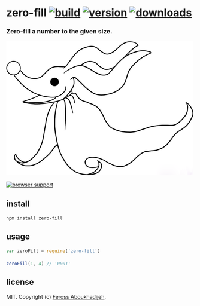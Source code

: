 # zero-fill [![build](http://img.shields.io/travis/feross/zero-fill.svg)](https://travis-ci.org/feross/zero-fill) [![version](http://img.shields.io/npm/v/zero-fill.svg)](https://npmjs.org/package/zero-fill) [![downloads](http://img.shields.io/npm/dm/zero-fill.svg)](https://npmjs.org/package/zero-fill)

### Zero-fill a number to the given size.

![zero](https://raw.githubusercontent.com/feross/zero-fill/master/img.png)

[![browser support](https://ci.testling.com/feross/zero-fill.png)](https://ci.testling.com/feross/zero-fill)

## install

```
npm install zero-fill
```

## usage

```js
var zeroFill = require('zero-fill')

zeroFill(1, 4) // '0001'
```

## license

MIT. Copyright (c) [Feross Aboukhadijeh](http://feross.org).
